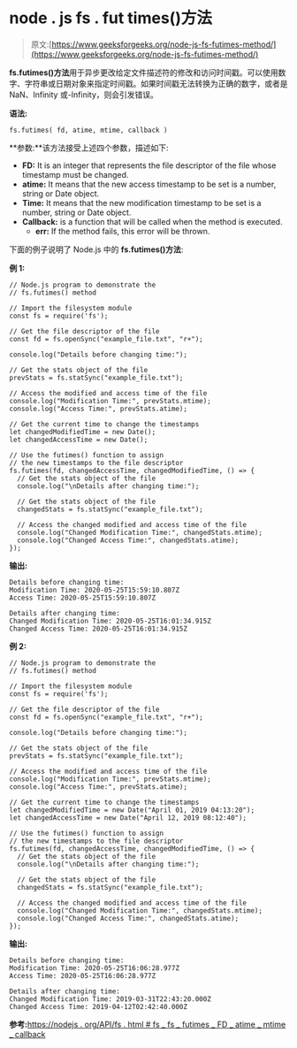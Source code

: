 # node . js fs . fut times()方法

> 原文:[https://www.geeksforgeeks.org/node-js-fs-futimes-method/](https://www.geeksforgeeks.org/node-js-fs-futimes-method/)

**fs.futimes()方法**用于异步更改给定文件描述符的修改和访问时间戳。可以使用数字、字符串或日期对象来指定时间戳。如果时间戳无法转换为正确的数字，或者是 NaN、Infinity 或-Infinity，则会引发错误。

**语法:**

```
fs.futimes( fd, atime, mtime, callback )
```

**参数:**该方法接受上述四个参数，描述如下:

*   **FD:** It is an integer that represents the file descriptor of the file whose timestamp must be changed.
*   **atime:** It means that the new access timestamp to be set is a number, string or Date object.
*   **Time:** It means that the new modification timestamp to be set is a number, string or Date object.
*   **Callback:** is a function that will be called when the method is executed.
    *   **err:** If the method fails, this error will be thrown.

下面的例子说明了 Node.js 中的 **fs.futimes()方法**:

**例 1:**

```
// Node.js program to demonstrate the
// fs.futimes() method

// Import the filesystem module
const fs = require('fs');

// Get the file descriptor of the file
const fd = fs.openSync("example_file.txt", "r+");

console.log("Details before changing time:");

// Get the stats object of the file
prevStats = fs.statSync("example_file.txt");

// Access the modified and access time of the file
console.log("Modification Time:", prevStats.mtime);
console.log("Access Time:", prevStats.atime);

// Get the current time to change the timestamps
let changedModifiedTime = new Date();
let changedAccessTime = new Date();

// Use the futimes() function to assign
// the new timestamps to the file descriptor
fs.futimes(fd, changedAccessTime, changedModifiedTime, () => {
  // Get the stats object of the file
  console.log("\nDetails after changing time:");

  // Get the stats object of the file
  changedStats = fs.statSync("example_file.txt");

  // Access the changed modified and access time of the file
  console.log("Changed Modification Time:", changedStats.mtime);
  console.log("Changed Access Time:", changedStats.atime);
});
```

**输出:**

```
Details before changing time:
Modification Time: 2020-05-25T15:59:10.807Z
Access Time: 2020-05-25T15:59:10.807Z

Details after changing time:
Changed Modification Time: 2020-05-25T16:01:34.915Z
Changed Access Time: 2020-05-25T16:01:34.915Z

```

**例 2:**

```
// Node.js program to demonstrate the
// fs.futimes() method

// Import the filesystem module
const fs = require('fs');

// Get the file descriptor of the file
const fd = fs.openSync("example_file.txt", "r+");

console.log("Details before changing time:");

// Get the stats object of the file
prevStats = fs.statSync("example_file.txt");

// Access the modified and access time of the file
console.log("Modification Time:", prevStats.mtime);
console.log("Access Time:", prevStats.atime);

// Get the current time to change the timestamps
let changedModifiedTime = new Date("April 01, 2019 04:13:20");
let changedAccessTime = new Date("April 12, 2019 08:12:40");

// Use the futimes() function to assign
// the new timestamps to the file descriptor
fs.futimes(fd, changedAccessTime, changedModifiedTime, () => {
  // Get the stats object of the file
  console.log("\nDetails after changing time:");

  // Get the stats object of the file
  changedStats = fs.statSync("example_file.txt");

  // Access the changed modified and access time of the file
  console.log("Changed Modification Time:", changedStats.mtime);
  console.log("Changed Access Time:", changedStats.atime);
});
```

**输出:**

```
Details before changing time:
Modification Time: 2020-05-25T16:06:28.977Z
Access Time: 2020-05-25T16:06:28.977Z

Details after changing time:
Changed Modification Time: 2019-03-31T22:43:20.000Z
Changed Access Time: 2019-04-12T02:42:40.000Z

```

**参考:**[https://nodejs . org/API/fs . html # fs _ fs _ futimes _ FD _ atime _ mtime _ callback](https://nodejs.org/api/fs.html#fs_fs_futimes_fd_atime_mtime_callback)